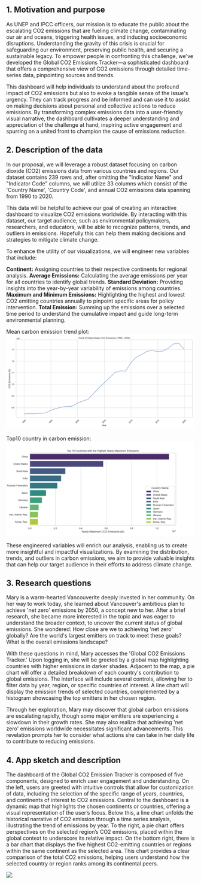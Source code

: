 ## 1. Motivation and purpose

As UNEP and IPCC officers, our mission is to educate the public about the escalating CO2 emissions that are fueling climate change, contaminating our air and oceans, triggering health issues, and inducing socioeconomic disruptions. Understanding the gravity of this crisis is crucial for safeguarding our environment, preserving public health, and securing a sustainable legacy. To empower people in confronting this challenge, we've developed the Global CO2 Emissions Tracker—a sophisticated dashboard that offers a comprehensive view of CO2 emissions through detailed time-series data, pinpointing sources and trends.

 This dashboard will help individuals to understand about the profound impact of CO2 emissions but also to evoke a tangible sense of the issue's urgency. They can track progress and be informed and can use it to assist on making decisions about personal and collective actions to reduce emissions. By transforming complex emissions data into a user-friendly visual narrative, the dashboard cultivates a deeper understanding and appreciation of the challenge at hand, inspiring active engagement and spurring on a united front to champion the cause of emissions reduction.


## 2. Description of the data
In our proposal, we will leverage a robust dataset focusing on carbon dioxide (CO2) emissions data from various countries and regions. Our dataset contains 239 rows and, after omitting the "Indicator Name" and "Indicator Code" columns, we will utilize 33 columns which consist of the 'Country Name', 'Country Code', and annual CO2 emissions data spanning from 1990 to 2020.

This data will be helpful to achieve our goal of creating an interactive dashboard to visualize CO2 emissions worldwide. By interacting with this dataset, our target audience, such as environmental policymakers, researchers, and educators, will be able to recognize patterns, trends, and outliers in emissions. Hopefully this can help them making decisions and strategies to mitigate climate change.

To enhance the utility of our visualizations, we will engineer new variables that include:

**Continent:** Assigning countries to their respective continents for regional analysis.
**Average Emissions:** Calculating the average emissions per year for all countries to identify global trends.
**Standard Deviation:** Providing insights into the year-by-year variability of emissions among countries.
**Maximum and Minimum Emissions:** Highlighting the highest and lowest CO2 emitting countries annually to pinpoint specific areas for policy intervention.
**Total Emission:** Summing up the emissions over a selected time period to understand the cumulative impact and guide long-term environmental planning.

Mean carbon emission trend plot:
<img src="../img/global_mean_emissions.png">

Top10 country in carbon emission:
<img src="../img/top_emitters_bar.png">

These engineered variables will enrich our analysis, enabling us to create more insightful and impactful visualizations. By examining the distribution, trends, and outliers in carbon emissions, we aim to provide valuable insights that can help our target audience in their efforts to address climate change.

## 3. Research questions
Mary is a warm-hearted Vancouverite deeply invested in her community. On her way to work today, she learned about Vancouver's ambitious plan to achieve 'net zero' emissions by 2050, a concept new to her. After a brief research, she became more interested in the topic and was eager to understand the broader context, to uncover the current status of global emissions. She wondered: How close are we to achieving 'net zero' globally? Are the world's largest emitters on track to meet these goals? What is the overall emissions landscape?

With these questions in mind, Mary accesses the 'Global CO2 Emissions Tracker.' Upon logging in, she will be greeted by a global map highlighting countries with higher emissions in darker shades. Adjacent to the map, a pie chart will offer a detailed breakdown of each country's contribution to global emissions. The interface will include several controls, allowing her to filter data by year, region, or specific countries of interest. A line chart will display the emission trends of selected countries, complemented by a histogram showcasing the top emitters in her chosen region.

Through her exploration, Mary may discover that global carbon emissions are escalating rapidly, though some major emitters are experiencing a slowdown in their growth rates. She may also realize that achieving 'net zero' emissions worldwide necessitates significant advancements. This revelation prompts her to consider what actions she can take in her daily life to contribute to reducing emissions.

## 4. App sketch and description
The dashboard of the Global CO2 Emission Tracker is composed of five components, designed to enrich user engagement and understanding. On the left, users are greeted with intuitive controls that allow for customization of data, including the selection of the specific range of years, countries, and continents of interest to CO2 emissions. Central to the dashboard is a dynamic map that highlights the chosen continents or countries, offering a visual representation of the user’s focus. Below this, a line chart unfolds the historical narrative of CO2 emission through a time series analysis, illustrating the trend of emissions by year. To the right, a pie chart offers perspectives on the selected region’s CO2 emissions, placed within the global context to underscore its relative impact. On the bottom right, there is a bar chart that displays the five highest CO2-emitting countries or regions within the same continent as the selected area. This chart provides a clear comparison of the total CO2 emissions, helping users understand how the selected country or region ranks among its continental peers.

<img src="https://github.com/UBC-MDS/DSCI-532_2024_17_carbon-emissions/blob/App_sketch/img/dashboard.png?raw=true">
